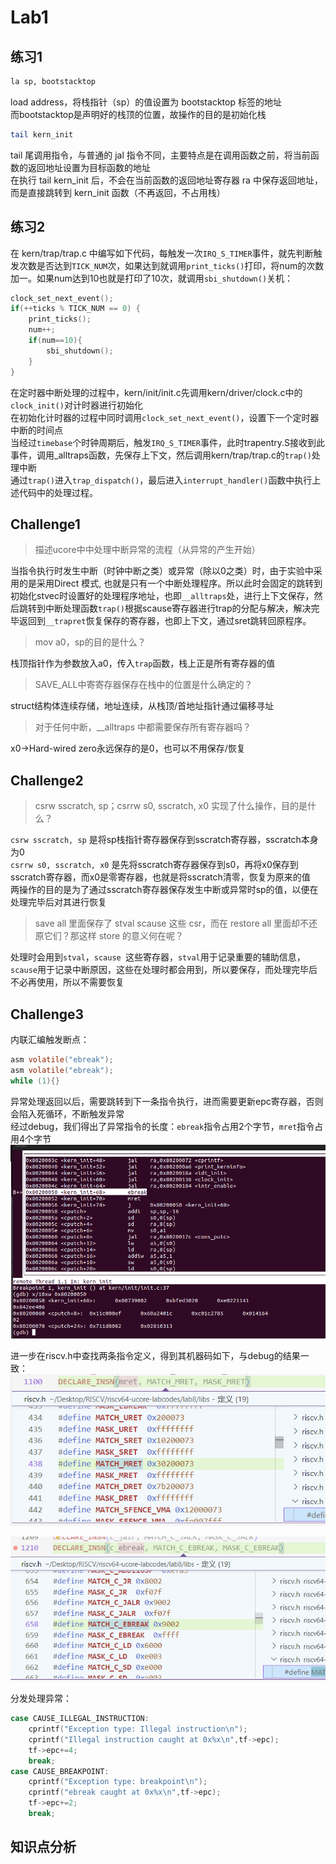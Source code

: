 # Lab1


## 练习1
``` bash
la sp, bootstacktop
```

load address，将栈指针（sp）的值设置为 bootstacktop 标签的地址  
而bootstacktop是声明好的栈顶的位置，故操作的目的是初始化栈  

``` bash
tail kern_init
```

tail 尾调用指令，与普通的 jal 指令不同，主要特点是在调用函数之前，将当前函数的返回地址设置为目标函数的地址  
在执行 tail kern_init 后，不会在当前函数的返回地址寄存器 ra 中保存返回地址，而是直接跳转到 kern_init 函数（不再返回，不占用栈）

## 练习2  
在 kern/trap/trap.c 中编写如下代码，每触发一次`IRQ_S_TIMER`事件，就先判断触发次数是否达到`TICK_NUM`次，如果达到就调用`print_ticks()`打印，将num的次数加一。如果num达到10也就是打印了10次，就调用`sbi_shutdown()`关机：  
```C
clock_set_next_event();
if(++ticks % TICK_NUM == 0) {
    print_ticks();
    num++;
    if(num==10){
        sbi_shutdown();
    }
}
```

在定时器中断处理的过程中，kern/init/init.c先调用kern/driver/clock.c中的`clock_init()`对计时器进行初始化  
在初始化计时器的过程中同时调用`clock_set_next_event()`，设置下一个定时器中断的时间点  
当经过`timebase`个时钟周期后，触发`IRQ_S_TIMER`事件，此时trapentry.S接收到此事件，调用_alltraps函数，先保存上下文，然后调用kern/trap/trap.c的`trap()`处理中断  
通过`trap()`进入`trap_dispatch()`，最后进入`interrupt_handler()`函数中执行上述代码中的处理过程。

## Challenge1
> 描述ucore中中处理中断异常的流程（从异常的产生开始）

当指令执行时发生中断（时钟中断之类）或异常（除以0之类）时，由于实验中采用的是采用Direct 模式, 也就是只有一个中断处理程序。所以此时会固定的跳转到初始化stvec时设置好的处理程序地址，也即`__alltraps`处，进行上下文保存，然后跳转到中断处理函数`trap()`根据scause寄存器进行trap的分配与解决，解决完毕返回到`__trapret`恢复保存的寄存器，也即上下文，通过sret跳转回原程序。

> mov a0，sp的目的是什么？

栈顶指针作为参数放入a0，传入`trap`函数，栈上正是所有寄存器的值  

> SAVE_ALL中寄寄存器保存在栈中的位置是什么确定的？

struct结构体连续存储，地址连续，从栈顶/首地址指针通过偏移寻址  

> 对于任何中断，__alltraps 中都需要保存所有寄存器吗？

x0->Hard-wired zero永远保存的是0，也可以不用保存/恢复  
 

## Challenge2
>  csrw sscratch, sp；csrrw s0, sscratch, x0 实现了什么操作，目的是什么？

`csrw sscratch, sp` 是将sp栈指针寄存器保存到sscratch寄存器，sscratch本身为0  
`csrrw s0, sscratch, x0` 是先将sscratch寄存器保存到s0，再将x0保存到sscratch寄存器，而x0是零寄存器，也就是将sscratch清零，恢复为原来的值  
两操作的目的是为了通过sscratch寄存器保存发生中断或异常时sp的值，以便在处理完毕后对其进行恢复  

> save all 里面保存了 stval scause 这些 csr，而在 restore all 里面却不还原它们？那这样 store 的意义何在呢？

处理时会用到`stval`，`scause `这些寄存器，`stval`用于记录重要的辅助信息，`scause`用于记录中断原因，这些在处理时都会用到，所以要保存，而处理完毕后不必再使用，所以不需要恢复


## Challenge3
内联汇编触发断点：
```C
asm volatile("ebreak");
asm volatile("ebreak");
while (1){}
```

异常处理返回以后，需要跳转到下一条指令执行，进而需要更新epc寄存器，否则会陷入死循环，不断触发异常  
经过debug，我们得出了异常指令的长度：`ebreak`指令占用2个字节，`mret`指令占用4个字节  
![length](src/lab1_debug.png)

进一步在riscv.h中查找两条指令定义，得到其机器码如下，与debug的结果一致：  
![mret](src/lab1_mret.png)

![ebreak](src/lab1_ebreak.png)

分发处理异常：

```C
case CAUSE_ILLEGAL_INSTRUCTION:
    cprintf("Exception type: Illegal instruction\n");
    cprintf("Illegal instruction caught at 0x%x\n",tf->epc);
    tf->epc+=4;
    break;
case CAUSE_BREAKPOINT:
    cprintf("Exception type: breakpoint\n");
    cprintf("ebreak caught at 0x%x\n",tf->epc);
    tf->epc+=2;
    break;
```

## 知识点分析